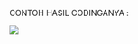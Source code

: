 CONTOH HASIL CODINGANYA :

<a href='https://raw.githubusercontent.com/satriabot99/.github/main/profile/satriabot99.png'><img src='https://telegra.ph/file/c7d0efe318fdf81979656.jpg' type='image'></a>
